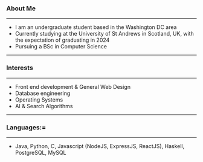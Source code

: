 ### About Me
---
- I am an undergraduate student based in the Washington DC area
- Currently studying at the University of St Andrews in Scotland, UK, with the expectation of graduating in 2024
- Pursuing a BSc in Computer Science 
---

### Interests
--- 
- Front end development & General Web Design
- Database engineering
- Operating Systems 
- AI & Search Algorithms 
---

### Languages:=
---
- Java, Python, C, Javascript (NodeJS, ExpressJS, ReactJS), Haskell, PostgreSQL, MySQL



